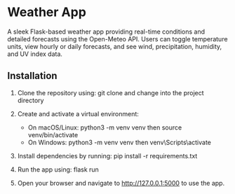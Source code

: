 # Weather App

A sleek Flask-based weather app providing real-time conditions and detailed forecasts using the Open-Meteo API. Users can toggle temperature units, view hourly or daily forecasts, and see wind, precipitation, humidity, and UV index data.


## Installation

1. Clone the repository using: git clone and change into the project directory

2. Create and activate a virtual environment:
   - On macOS/Linux: python3 -m venv venv then source venv/bin/activate
   - On Windows: python3 -m venv venv then venv\Scripts\activate

3. Install dependencies by running: pip install -r requirements.txt

4. Run the app using: flask run

5. Open your browser and navigate to http://127.0.0.1:5000 to use the app.
